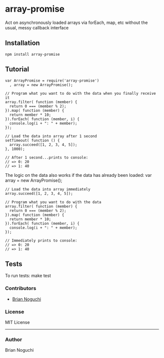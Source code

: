 array-promise
============

Act on asynchronously loaded arrays via forEach, map, etc without the usual, messy callback interface

## Installation
    npm install array-promise

## Tutorial
    var ArrayPromise = require('array-promise')
      , array = new ArrayPromise();

    // Program what you want to do with the data when you finally receive it
    array.filter( function (member) {
      return 0 === (member % 2);
    }).map( function (member) {
      return member * 10;
    }).forEach( function (member, i) {
      console.log(i + ": " + member);
    });
    
    // Load the data into array after 1 second
    setTimeout( function () {
      array.succeed([1, 2, 3, 4, 5]);
    }, 1000);

    // After 1 second...prints to console:
    // => 0: 20
    // => 1: 40

The logic on the data also works if the data has already been loaded:
    var array = new ArrayPromise();

    // Load the data into array immediately
    array.succeed([1, 2, 3, 4, 5]);

    // Program what you want to do with the data
    array.filter( function (member) {
      return 0 === (member % 2);
    }).map( function (member) {
      return member * 10;
    }).forEach( function (member, i) {
      console.log(i + ": " + member);
    });
    
    // Immediately prints to console:
    // => 0: 20
    // => 1: 40

## Tests
To run tests:
    make test

### Contributors
- [Brian Noguchi](https://github.com/bnoguchi)

### License
MIT License

---
### Author
Brian Noguchi
